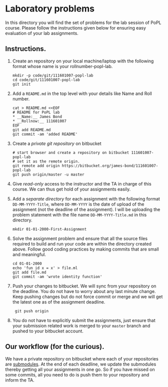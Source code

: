 # Laboratory problems

In this directory you will find the set of problems for the lab
session of PoPL course. Please follow the instructions given below for
ensuring easy evaluation of your lab assignments.

## Instructions.

1. Create an repository on your local machine/laptop with the
   following format whose name is your rollnumber-popl-lab.
   ```shell
   mkdir -p code/git/111601007-popl-lab
   cd code/git/111601007-popl-lab
   git init
   ```
2. Add a `README.md` in the top level with your details like Name and
   Roll number.
   ```shell
   cat > README.md <<EOF
   # README for PoPL lab
   * __Name:__ James Bond
   * __Rollnow:__ 111601007
   EOF
   git add README.md
   git commit -am 'added README'
   ```

3. Create a _private git repository_ on bitbucket
   ```shell
   # start browser and create a repository on bitbucket 111601007-popl-lab
   # set it as the remote origin.
   git remote add origin https://bitbucket.org/james-bond/111601007-popl-lab
   git push origin/master -u master
   ```
   
3. Give _read-only_ access to the instructor and the TA in charge of
   this course. We can thus get hold of your assignments easily.

4. Add a _separate directory_ for each assignment with the following
   format `DD-MM-YYYY-Title`, where `DD-MM-YYYY` is the date of upload
   of the assignment (not the deadline of the assignment). I will be
   uploading the problem statement with the file name
   `DD-MM-YYYY-Title.md` in this directory.
   ```
   mkdir 01-01-2000-First-Assignment
   ```
  
5. Solve the assignment problem and ensure that all the source files
   required to build and run your code are within the directory
   created above. Follow good coding practices by making commits that
   are small and meaningful.
   ```shell
   cd 01-01-2000
   echo 'fun id x = x' > file.ml
   git add file.md
   git commit -am 'wrote identity function'
   ```

6. Push your changes to bitbucket. We will sync from your repository
   on the deadline. You do not have to worry about any last minute
   change. Keep pushing changes but do not force commit or merge and
   we will get the latest one as of the assignment deadline.
   ```shell
    git push origin
   ```

7. You do not have to explicitly submit the assignments, just ensure
   that your submission related work is merged to your `master` branch
   and pushed to your bitbucket account.

## Our workflow (for the curious).

We have a private repository on bitbucket where each of your
repositories are [submodules]. At the end of each deadline, we update
the submodules thereby getting all your assignments in one go. So if
you have missed on some commits, all you need to do is push them to
your repository and inform the TA.

[submodules]: <https://git-scm.com/book/en/v2/Git-Tools-Submodules>
